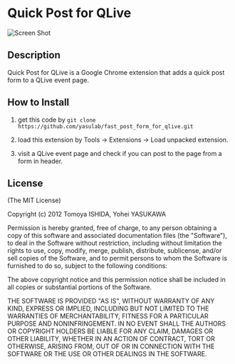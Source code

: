 # Quick Post for QLive

![Screen Shot](https://raw.github.com/yasulab/quick_post_form_qlive/master/images/ss.png)

## Description
Quick Post for QLive is a Google Chrome extension that adds a quick post form to a QLive event page.

## How to Install

1. get this code by `git clone https://github.com/yasulab/fast_post_form_for_qlive.git`

2. load this extension by Tools -> Extensions -> Load unpacked extension.

3. visit a QLive event page and check if you can post to the page from a form in header.

## License

(The MIT License)

Copyright (c) 2012 Tomoya ISHIDA, Yohei YASUKAWA

Permission is hereby granted, free of charge, to any person obtaining a copy of this software and associated documentation files (the "Software"), to deal in the Software without restriction, including without limitation the rights to use, copy, modify, merge, publish, distribute, sublicense, and/or sell copies of the Software, and to permit persons to whom the Software is furnished to do so, subject to the following conditions:

The above copyright notice and this permission notice shall be included in all copies or substantial portions of the Software.

THE SOFTWARE IS PROVIDED "AS IS", WITHOUT WARRANTY OF ANY KIND, EXPRESS OR IMPLIED, INCLUDING BUT NOT LIMITED TO THE WARRANTIES OF MERCHANTABILITY, FITNESS FOR A PARTICULAR PURPOSE AND NONINFRINGEMENT. IN NO EVENT SHALL THE AUTHORS OR COPYRIGHT HOLDERS BE LIABLE FOR ANY CLAIM, DAMAGES OR OTHER LIABILITY, WHETHER IN AN ACTION OF CONTRACT, TORT OR OTHERWISE, ARISING FROM, OUT OF OR IN CONNECTION WITH THE SOFTWARE OR THE USE OR OTHER DEALINGS IN THE SOFTWARE.
